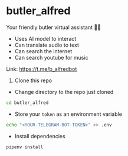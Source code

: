 # butler_alfred
Your friendly butler virtual assistant 👨‍💼
- Uses AI model to interact
- Can translate audio to text
- Can search the internet
- Can search youtube for music

Link: https://t.me/b_alfredbot

1. Clone this repo
-  Change directory to the repo just cloned
```sh
cd butler_alfred
```

-  Store your `token` as an environment variable
```sh
echo "<YOUR-TELEGRAM-BOT-TOKEN>" >> .env
```

-  Install dependencies
```sh
pipenv install
```